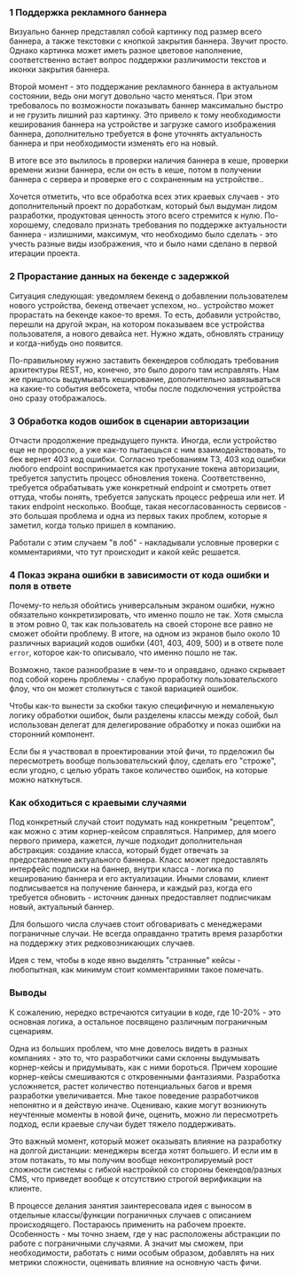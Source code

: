 ### 1 Поддержка рекламного баннера

Визуально баннер представлял собой картинку под размер всего баннера, а также текстовки с кнопкой закрытия баннера.
Звучит просто. Однако картинка может иметь разное цветовое наполнение, соответственно встает вопрос поддержки различимости текстов и иконки закрытия баннера.

Второй момент - это поддержание рекламного баннера в актуальном состоянии, ведь они могут довольно часто меняться. При этом требовалось по возможности показывать баннер максимально быстро и не грузить лишний раз картинку.
Это привело к тому необходимости кеширования баннера на устройстве и загрузке самого изображения баннера, дополнительно требуется в фоне уточнять актуальность баннера и при необходимости изменять его на новый.

В итоге все это вылилось в проверки наличия баннера в кеше, проверки времени жизни баннера, если он есть в кеше, потом в получении баннера с сервера и проверке его с сохраненным на устройстве..

Хочется отметить, что все обработка всех этих краевых случаев - это дополнительный проект по доработкам, который был выдуман лидом разработки, продуктовая ценность этого всего стремится к нулю.
По-хорошему, следовало признать требования по поддержке актуальности баннера - излишними, максимум, что необходимо было сделать - это учесть разные виды изображения, что и было нами сделано в первой итерации проекта.

### 2 Прорастание данных на бекенде с задержкой

Ситуация следующая: уведомляем бекенд о добавлении пользователем нового устройства, бекенд отвечает успехом, но.. устройство может прорастать на бекенде какое-то время.
То есть, добавили устройство, перешли на другой экран, на котором показываем все устройства пользователя, а нового девайса нет. Нужно ждать, обновлять страницу и когда-нибудь оно появится.

По-правильному нужно заставить бекендеров соблюдать требования архитектуры REST, но, конечно, это было дорого там исправлять.
Нам же пришлось выдумывать кеширование, дополнительно завязываться на какие-то события вебсокета, чтобы после подключения устройства оно сразу отображалось.

### 3 Обработка кодов ошибок в сценарии авторизации

Отчасти продолжение предыдущего пункта. Иногда, если устройство еще не проросло, а уже как-то пытаешься с ним взаимодействовать, то бек вернет 403 код ошибки.
Согласно требованиям ТЗ, 403 код ошибки любого endpoint воспринимается как протухание токена авторизации, требуется запустить процесс обновления токена.
Соответственно, требуется обрабатывать уже конкретный endpoint и смотреть ответ оттуда, чтобы понять, требуется запускать процесс рефреша или нет. 
И таких endpoint несколько. Вообще, такая несогласованность сервисов - это большая проблема и одна из первых таких проблем, которые я заметил, когда только пришел в компанию.

Работали с этим случаем "в лоб" - накладывали условные проверки с комментариями, что тут происходит и какой кейс решается.

### 4 Показ экрана ошибки в зависимости от кода ошибки и поля в ответе

Почему-то нельзя обойтись универсальным экраном ошибки, нужно обязательно конкретизировать, что именно пошло не так. Хотя смысла в этом ровно 0, так как пользователь на своей стороне все равно не сможет обойти проблему.
В итоге, на одном из экранов было около 10 различных вариаций кодов ошибки (401, 403, 409, 500) и в ответе поле `error`, которое как-то описывало, что именно пошло не так. 

Возможно, такое разнообразие в чем-то и оправдано, однако скрывает под собой корень проблемы - слабую проработку пользовательского флоу, что он может столкнуться с такой вариацией ошибок.

Чтобы как-то вынести за скобки такую специфичную и немаленькую логику обработки ошибок, были разделены классы между собой, был использован делегат для делегирование обработку и показ ошибки на сторонний компонент.

Если бы я участвовал в проектировании этой фичи, то прделожил бы пересмотреть вообще пользовательский флоу, сделать его "строже", если угодно, с целью убрать такое количество ошибок, на которые можно наткнуться.

### Как обходиться с краевыми случаями

Под конкретный случай стоит подумать над конкретным "рецептом", как можно с этим корнер-кейсом справляться. 
Например, для моего первого примера, кажется, лучше подходит дополнительная абстракция: создание класса, который будет отвечать за предоставление актуального баннера.
Класс может предоставлять интерфейс подписки на баннер, внутри класса - логика по кешированию баннера и его актуализации. Иными словами, клиент подписывается на получение баннера, и каждый раз, когда его требуется обновить - источник данных предоставляет подписчикам новый, актуальный баннер.

Для большого числа случаев стоит обговаривать с менеджерами пограничные случаи. Не всегда оправданно тратить время разарботки на поддержку этих редковозникающих случаев.

Идея с тем, чтобы в коде явно выделять "странные" кейсы - любопытная, как минимум стоит комментариями такое помечать.

### Выводы

К сожалению, нередко встречаются ситуации в коде, где 10-20% - это основная логика, а остальное посвящено различным пограничным сценариям.

Одна из больших проблем, что мне довелось видеть в разных компаниях - это то, что разработчики сами склонны выдумывать корнер-кейсы и придумывать, как с ними бороться. 
Причем хорошие корнер-кейсы смешиваются с откровенными фантазиями. Разработка усложняется, растет количество потенциальных багов и время разработки увеличивается.
Мне такое поведение разработчиков непонятно и я действую иначе. Оцениваю, какие могут возникнуть неучтенные моменты в новой фиче, оценить, можно ли пересмотреть подход, если краевые случаи будет тяжело поддерживать.

Это важный момент, который может оказывать влияние на разработку на долгой дистанции: менеджеры всегда хотят большего. 
И если им в этом потакать, то мы получим вообще неконтролируемый рост сложности системы с гибкой настройкой со стороны бекендов/разных CMS, что приведет вообще к отсутствию строгой верификации на клиенте.

В процессе делания занятия заинтересовала идея с выносом в отдельные классы/функции пограничных случаев с описанием происходящего. Постараюсь применить на рабочем проекте.
Особенность - мы точно знаем, где у нас расположены абстракции по работе с пограничными случаями. А значит мы сможем, при необходимости, работать с ними особым образом, добавлять на них метрики сложности, оценивать влияние на основную часть фичи.



